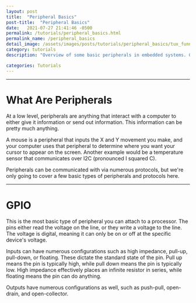 ```yaml
---
layout: post
title:  "Peripheral Basics"
post-title:  "Peripheral Basics"
date:   2021-07-27 21:41:46 -0500
permalink: /tutorials/peripheral_basics.html
permalink_name: /peripheral_basics
detail_image: /assets/images/posts/tutorials/peripheral_basics/tux_funny.png
category: tutorials
description: "Overview of some basic peripherals in embedded systems. GPIO, ADCs, DACs, I2C, SPI, etc."

categories: Tutorials
---
```


---

# What Are Peripherals
At a low level, peripherals are anything that interact with a computer to either give it information or send out information. This information can be pretty much anything.

A mouse is a peripheral that inputs the X and Y movement you make, and your computer uses that peripheral to determine where you want your cursor to appear on the screen. Another example would be a temperature sensor that communicates over I2C (pronounced I squared C).

Peripherals can be communicated with via numerous protocols, but we're only going to cover a few basic types of peripherals and protocols here.

---
# GPIO
This is the most basic type of peripheral you can attach to a processor. The pins either read the voltage on the line, or they write a voltage to the line. The voltage is digital, meaning it can only be on or off at the specific device's voltage.

Inputs can have numerous configurations such as high impedance, pull-up, pull-down, or floating. These dictate the standard state of the pin. Pull up means the pin is typically high, while pull down means the pin is typically low. High impedance effectively places an infinite resistor in series, while floating means the pin can do anything.

Outputs have numerous configurations as well, such as push-pull, open-drain, and open-collector.

